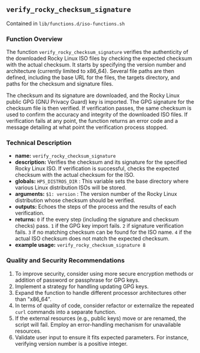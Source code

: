 ## `verify_rocky_checksum_signature`

Contained in `lib/functions.d/iso-functions.sh`

### Function Overview

The function `verify_rocky_checksum_signature` verifies the authenticity of the downloaded Rocky Linux ISO files by checking the expected checksum with the actual checksum. It starts by specifying the version number and architecture (currently limited to x86_64). Several file paths are then defined, including the base URL for the files, the targets directory, and paths for the checksum and signature files. 

The checksum and its signature are downloaded, and the Rocky Linux public GPG (GNU Privacy Guard) key is imported. The GPG signature for the checksum file is then verified. If verification passes, the same checksum is used to confirm the accuracy and integrity of the downloaded ISO files. If verification fails at any point, the function returns an error code and a message detailing at what point the verification process stopped.

### Technical Description

- **name:** `verify_rocky_checksum_signature`
- **description:** Verifies the checksum and its signature for the specified Rocky Linux ISO. If verification is successful, checks the expected checksum with the actual checksum for the ISO.
- **globals:** `HPS_DISTROS_DIR` : This variable sets the base directory where various Linux distribution ISOs will be stored.
- **arguments:** `$1: version` : The version number of the Rocky Linux distribution whose checksum should be verified.
- **outputs:** Echoes the steps of the process and the results of each verification.
- **returns:**  `0` if the every step (including the signature and checksum checks) pass. `1` if the GPG key import fails. `2` if signature verification fails. `3` if no matching checksum can be found for the ISO name. `4` if the actual ISO checksum does not match the expected checksum.
- **example usage:** `verify_rocky_checksum_signature 8`

### Quality and Security Recommendations

1. To improve security, consider using more secure encryption methods or addition of password or passphrase for GPG keys.
2. Implement a strategy for handling updating GPG keys.
3. Expand the function to handle different processor architectures other than "x86_64".
4. In terms of quality of code, consider refactor or externalize the repeated `curl` commands into a separate function.
5. If the external resources (e.g., public keys) move or are renamed, the script will fail. Employ an error-handling mechanism for unavailable resources.
6. Validate user input to ensure it fits expected parameters. For instance, verifying version number is a positive integer.

